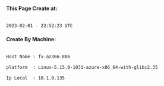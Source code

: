 
   
#### This Page Create at:

```bash

2023-02-01 - 22:52:23 UTC

```

#### Create By Machine:

```bash

Host Name : fv-az366-806

platform  : Linux-5.15.0-1031-azure-x86_64-with-glibc2.35

Ip Local  : 10.1.0.135

```

